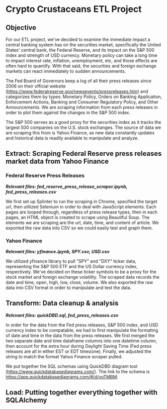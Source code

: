 # Crypto Crustaceans ETL Project

## Objective

For our ETL project, we've decided to examine the immediate impact a central banking system has on the securities market, specifically the United States' central bank, the Federal Reserve, and its impact on the S&P 500 index and strength of USD currency. Monetary policy can take a long time to impact interest rate, inflation, unemployment, etc, and those effects are often hard to quantify. With that said, the securities and foreign exchange markets can react immediately to sudden announcements.

The Fed Board of Governors keep a log of all their press releases since 2006 on their official website (https://www.federalreserve.gov/newsevents/pressreleases.htm) and categorizes them by types: Monetary Policy, Orders on Banking Application, Enforcement Actions, Banking and Consumer Regulatory Policy, and Other Announcements. We are scraping information from each press releases in order to plot them against the changes in the S&P 500 index.

The S&P 500 serves as a good proxy for the securities index as it tracks the largest 500 companies on the U.S. stock exchanges. The source of data we are scraping this from is Yahoo Finance, as new data constantly updates and historical data is readily available to manipulate and analyze.

## Extract: Scraping Federal Reserve press releases market data from Yahoo Finance

### Federal Reserve Press Releases
***Relevant files: fed_reserve_press_release_scraper.ipynb, fed_press_releases.csv***

We first set up Splinter to run the scraping in Chrome, specified the target url, then utilized Selenium in order to deal with JavaScript elements. Each pages are looped through, regardless of press release types, then in each pages, an HTML object is created to scrape using Beautiful Soup. The elements we are scraping are the url, date, time, and content of article. We exported the raw data into CSV so we could easily test and graph them.

### Yahoo Finance
***Relevant files: yfinance.ipynb, SPY.csv, USD.csv***

We utilized yfinance library to pull "SPY" and "DXY" ticker data, representing the S&P 500 ETF and the US Dollar currency index, respectively. We've decided on these ticker symbols to be a proxy for the stock market and foreign exchange volatility. The scraped data records the date and time, open, high, low, close, volume. We also exported the raw data into CSV format in order to manipulate and test the data.

## Transform: Data cleanup & analysis
***Relevant files: quickDBD.sql, fed_press_releases.csv***

In order for the data from the Fed press releases, S&P 500 index, and USD currency index to be compatable, we had to first manipulate the formattng of date and time in the data from the press releases. We first merged the two separate date and time dataframe columns into one datetime column, then account for the extra hour during Daylight Saving Time (Fed press releases are all in either EST or EDT timezone). Finally, we adjusted the string to match the format Yahoo Finance scraper pulled.

We put together the SQL schemas using QuickDBD diagram tool (https://www.quickdatabasediagrams.com/). The link to the schema is https://app.quickdatabasediagrams.com/#/d/voTMBM.

## Load: Putting together everything together with SQLAlchemy


